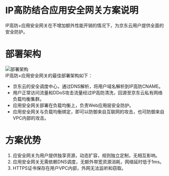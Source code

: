 # IP高防结合应用安全网关方案说明

IP高防+应用安全网关在不增加额外性能开销的情况下，为京东云用户提供全面的安全防护。

# 部署架构
![部署架构](https://github.com/jdcloudcom/cn/blob/edit/image/Advanced%20Anti-DDoS/Best-Practice03.png)<Br/>
IP高防+应用安全网关的最佳部署架构如下：
- 京东云的安全调度中心，通过DNS解析，将用户域名解析到IP高防CNAME。
- 用户正常访问流量和DDoS攻击流量经过IP高防清洗，回源至京东云私有网络负载均衡集群。
- 应用安全网关部署在负载均衡上，负责Web应用层安全防护。
- 应用安全网关与负载均衡绑定，即可以防御来自互联网的攻击，也可防御来自VPC内部的攻击。

# 方案优势
1. 应安全网关为用户提供独享资源，动态扩容，规则独立定制，无相互影响。
2. 应用安全网关无需依赖DNS调度，无额外带宽资源消耗，网络延时低于1ms。
3. HTTPS证书保存在用户VPC内部，外网无法监听和窃取。
